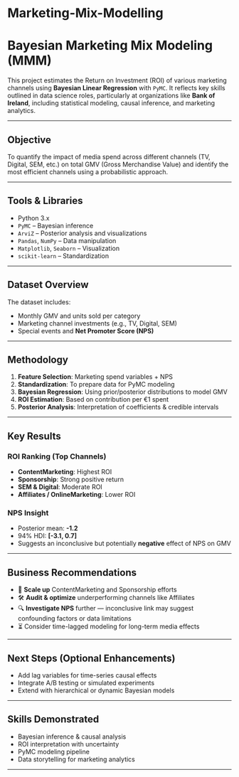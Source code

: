 # Marketing-Mix-Modelling

# Bayesian Marketing Mix Modeling (MMM)

This project estimates the Return on Investment (ROI) of various marketing channels using **Bayesian Linear Regression** with `PyMC`. It reflects key skills outlined in data science roles, particularly at organizations like **Bank of Ireland**, including statistical modeling, causal inference, and marketing analytics.

---

## Objective

To quantify the impact of media spend across different channels (TV, Digital, SEM, etc.) on total GMV (Gross Merchandise Value) and identify the most efficient channels using a probabilistic approach.

---

## Tools & Libraries

- Python 3.x
- `PyMC` – Bayesian inference
- `ArviZ` – Posterior analysis and visualizations
- `Pandas`, `NumPy` – Data manipulation
- `Matplotlib`, `Seaborn` – Visualization
- `scikit-learn` – Standardization

---

## Dataset Overview

The dataset includes:
- Monthly GMV and units sold per category
- Marketing channel investments (e.g., TV, Digital, SEM)
- Special events and **Net Promoter Score (NPS)**

---

## Methodology

1. **Feature Selection**: Marketing spend variables + NPS
2. **Standardization**: To prepare data for PyMC modeling
3. **Bayesian Regression**: Using prior/posterior distributions to model GMV
4. **ROI Estimation**: Based on contribution per €1 spent
5. **Posterior Analysis**: Interpretation of coefficients & credible intervals

---

## Key Results

### ROI Ranking (Top Channels)
- **ContentMarketing**: Highest ROI
- **Sponsorship**: Strong positive return
- **SEM & Digital**: Moderate ROI
- **Affiliates / OnlineMarketing**: Lower ROI

### NPS Insight
- Posterior mean: **-1.2**
- 94% HDI: **[-3.1, 0.7]**
- Suggests an inconclusive but potentially **negative** effect of NPS on GMV

---

## Business Recommendations

- 📢 **Scale up** ContentMarketing and Sponsorship efforts
- 🛠️ **Audit & optimize** underperforming channels like Affiliates
- 🔍 **Investigate NPS** further — inconclusive link may suggest confounding factors or data limitations
- ⏳ Consider time-lagged modeling for long-term media effects

---

## Next Steps (Optional Enhancements)

- Add lag variables for time-series causal effects
- Integrate A/B testing or simulated experiments
- Extend with hierarchical or dynamic Bayesian models

---

## Skills Demonstrated

- Bayesian inference & causal analysis
- ROI interpretation with uncertainty
- PyMC modeling pipeline
- Data storytelling for marketing analytics

---
